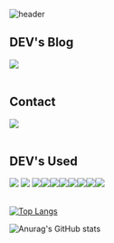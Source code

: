 <p align = "left">

![header](https://capsule-render.vercel.app/api?type=waving&color=timeGradient&text=KKH's%20GitHub%20👋&animation=twinkling&fontSize=35&fontAlignY=40&fontAlign=70&height=250)

## DEV's Blog
<div style="display:flex; flex-direction:row;">
    <a href="mailto:velog.io/@kkh30123/series">
        <img src="https://img.shields.io/badge/velog-20C997?style=for-the-badge&logo=velog&logoColor=white"> 
    </a>
</div><br>


## Contact 
<div style="display:flex; flex-direction:row;">
        <a href="mailto:kkh30123@gmail.com">
        <img src="https://img.shields.io/badge/Gmail-EA4335?style=for-the-badge&logo=Gmail&logoColor=white"> 
    </a>
</div><br>


## DEV's Used
<div style="display:flex; flex-direction:row;">
  <a <img src="https://img.shields.io/badge/React-61DAFB?style=for-the-badge&logo=React&logoColor=white"/> 
  <img src="https://img.shields.io/badge/c-A8B9CC?style=for-the-badge&logo=c&logoColor=white"> 
  <img src="https://img.shields.io/badge/java-F7DF24?style=for-the-badge&logo=java&logoColor=white">
  <img src="https://img.shields.io/badge/javascript-F7DF1E?style=for-the-badge&logo=javascript&logoColor=white"></a> <br>
  <img src="https://img.shields.io/badge/python-3776AB?style=for-the-badge&logo=python&logoColor=white">
  <img src="https://img.shields.io/badge/mysql-4479A1?style=for-the-badge&logo=mysql&logoColor=white">
  <img src="https://img.shields.io/badge/spring-6DB33F?style=for-the-badge&logo=spring&logoColor=white">
  <img src="https://img.shields.io/badge/html5-E34F26?style=for-the-badge&logo=html5&logoColor=white">
  <img src="https://img.shields.io/badge/css3-1572B6?style=for-the-badge&logo=css3&logoColor=white"><br>
  <img src="https://img.shields.io/badge/opencv-5C3EE8?style=for-the-badge&logo=opencv&logoColor=white">
  <img src="https://img.shields.io/badge/apachekafka-231F20?style=for-the-badge&logo=apachekafka&logoColor=white">
</div><br>



[![Top Langs](https://github-readme-stats.vercel.app/api/top-langs/?username=KHYUN28&layout=compact)](https://github.com/KHYUN28/github-readme-stats)

![Anurag's GitHub stats](https://github-readme-stats.vercel.app/api?username=KHYUN28&show_icons=true&theme=radical)

</p>
